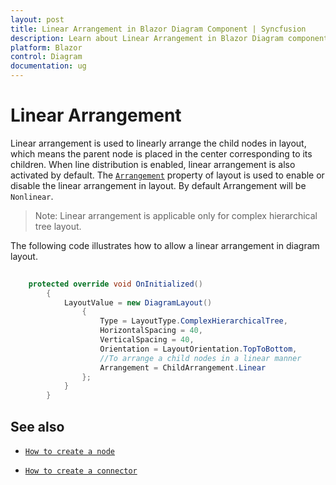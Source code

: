 ```yaml
---
layout: post
title: Linear Arrangement in Blazor Diagram Component | Syncfusion 
description: Learn about Linear Arrangement in Blazor Diagram component of Syncfusion, and more details.
platform: Blazor
control: Diagram
documentation: ug
---
```


# Linear Arrangement

Linear arrangement is used to linearly arrange the child nodes in layout, which means the parent node is placed in the center corresponding to its children. When line distribution is enabled, linear arrangement is also activated by default. The [`Arrangement`](https://help.syncfusion.com/cr/blazor/Syncfusion.Blazor.Diagrams.DiagramLayout.html#Syncfusion_Blazor_Diagrams_DiagramLayout_Arrangement) property of layout is used to enable or disable the linear arrangement in layout. By default Arrangement will be `Nonlinear`.

>Note: Linear arrangement is applicable only for complex hierarchical tree layout.

The following code illustrates how to allow a linear arrangement in diagram layout.

```csharp
  
    protected override void OnInitialized()
        {
            LayoutValue = new DiagramLayout()
                {
                    Type = LayoutType.ComplexHierarchicalTree,
                    HorizontalSpacing = 40,
                    VerticalSpacing = 40,
                    Orientation = LayoutOrientation.TopToBottom,
                    //To arrange a child nodes in a linear manner
                    Arrangement = ChildArrangement.Linear
                };
            }
        }

```

## See also

* [`How to create a node`](../nodes/nodes)

* [`How to create a connector`](../connectors/connectors)
